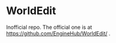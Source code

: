 ﻿
WorldEdit
=========

Inofficial repo.
The official one is at https://github.com/EngineHub/WorldEdit/ .

